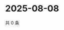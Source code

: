 # 2025-08-08

共 0 条

<!-- BEGIN ZHIHUQUESTIONS -->
<!-- 最后更新时间 Fri Aug 08 2025 19:11:29 GMT+0800 (China Standard Time) -->

<!-- END ZHIHUQUESTIONS -->
